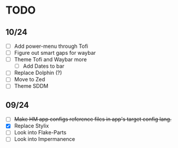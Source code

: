 # TODO

## 10/24

- [ ] Add power-menu through Tofi
- [ ] Figure out smart gaps for waybar
- [ ] Theme Tofi and Waybar more
  - [ ] Add Dates to bar
- [ ] Replace Dolphin (?)
- [ ] Move to Zed
- [ ] Theme SDDM

## 09/24

- [ ] ~~Make HM app configs reference files in app's target config lang.~~
- [x] Replace Stylix
- [ ] Look into Flake-Parts
- [ ] Look into Impermanence
